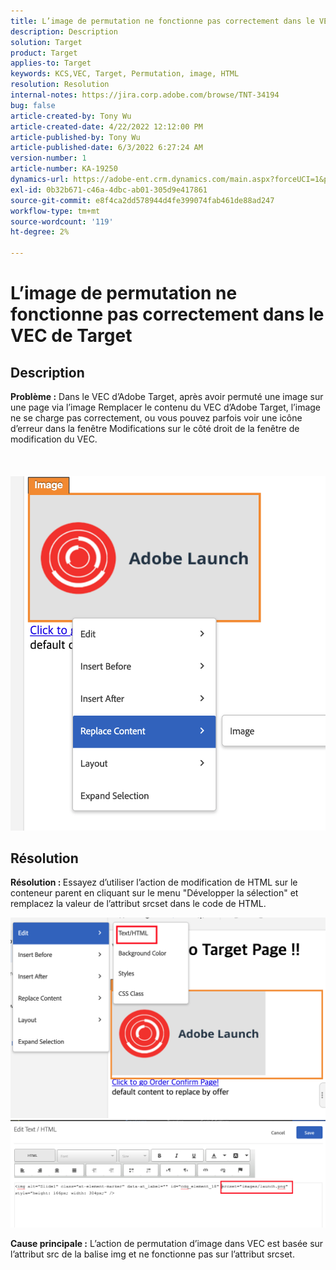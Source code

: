 ```yaml
---
title: L’image de permutation ne fonctionne pas correctement dans le VEC de Target
description: Description
solution: Target
product: Target
applies-to: Target
keywords: KCS,VEC, Target, Permutation, image, HTML
resolution: Resolution
internal-notes: https://jira.corp.adobe.com/browse/TNT-34194
bug: false
article-created-by: Tony Wu
article-created-date: 4/22/2022 12:12:00 PM
article-published-by: Tony Wu
article-published-date: 6/3/2022 6:27:24 AM
version-number: 1
article-number: KA-19250
dynamics-url: https://adobe-ent.crm.dynamics.com/main.aspx?forceUCI=1&pagetype=entityrecord&etn=knowledgearticle&id=9107d060-35c2-ec11-983e-0022480ab970
exl-id: 0b32b671-c46a-4dbc-ab01-305d9e417861
source-git-commit: e8f4ca2dd578944d4fe399074fab461de88ad247
workflow-type: tm+mt
source-wordcount: '119'
ht-degree: 2%

---
```


# L’image de permutation ne fonctionne pas correctement dans le VEC de Target

## Description

<b>Problème :</b> Dans le VEC d’Adobe Target, après avoir permuté une image sur une page via l’image Remplacer le contenu du VEC d’Adobe Target, l’image ne se charge pas correctement, ou vous pouvez parfois voir une icône d’erreur dans la fenêtre Modifications sur le côté droit de la fenêtre de modification du VEC.<br><br> <br><br>![](assets/___dfd13de3-36c2-ec11-983e-0022480ab970___.png)

## Résolution




<b>Résolution : </b>Essayez d’utiliser l’action de modification de HTML sur le conteneur parent en cliquant sur le menu &quot;Développer la sélection&quot; et remplacez la valeur de l’attribut srcset dans le code de HTML.

![](assets/0776b561-36c2-ec11-983e-0022480ab970.png)![](assets/e63bb087-36c2-ec11-983e-0022480ab970.png)





<b>Cause principale :</b> L’action de permutation d’image dans VEC est basée sur l’attribut src de la balise img et ne fonctionne pas sur l’attribut srcset.
